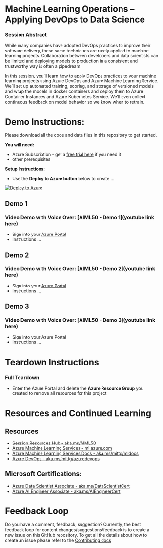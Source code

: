 # Machine Learning Operations – Applying DevOps to Data Science

### Session Abstract

While many companies have adopted DevOps practices to improve their software delivery, these same techniques are rarely applied to machine learning projects. Collaboration between developers and data scientists can be limited and deploying models to production in a consistent and trustworthy way is often a pipedream. 

In this session, you’ll learn how to apply DevOps practices to your machine learning projects 	using Azure DevOps and Azure Machine Learning Service. We’ll set up automated training, scoring, and storage of versioned models and wrap the models in docker containers and deploy them to Azure Container Instances and Azure Kubernetes Service. We’ll even collect continuous feedback on model behavior so we know when to retrain. 

# Demo Instructions:

Please download all the code and data files in this repository to get started.

**You will need:**
* Azure Subscription - get a [free trial here](https://azure.microsoft.com/en-gb/free/?WT.mc_id=msignitethetour2019-github-aiml50) if you need it
* other prerequisites

**Setup Instructions:**
* Use the **Deploy to Azure button** below to create ...

[![Deploy to Azure](https://azuredeploy.net/deploybutton.png)](https://azuredeploy.net/)


## Demo 1

### Video Demo with Voice Over: [AIML50 - Demo 1](youtube link here)

* Sign into your [Azure Portal](https://azure.microsoft.com/en-gb/?WT.mc_id=msignitethetour2019-github-aiml50) 
* Instructions ...

## Demo 2

### Video Demo with Voice Over: [AIML50 - Demo 2](youtube link here)

* Sign into your [Azure Portal](https://azure.microsoft.com/en-gb/?WT.mc_id=msignitethetour2019-github-aiml50) 
* Instructions ...

## Demo 3

### Video Demo with Voice Over: [AIML50 - Demo 3](youtube link here)

* Sign into your [Azure Portal](https://azure.microsoft.com/en-gb/?WT.mc_id=msignitethetour2019-github-aiml50) 
* Instructions ...

# Teardown Instructions

### Full Teardown

* Enter the Azure Portal and delete the **Azure Resource Group** you created to remove all resources for this project


# Resources and Continued Learning

## Resources
* [Session Resources Hub - aka.ms/AIML50](https://aka.ms/AIML50)
* [Azure Machine Learning Services - ml.azure.com](https://ml.azure.com)
* [Azure Machine Learning Services Docs - aka.ms/mittg/mldocs](https://aka.ms/mittg/mldocs)
* [Azure DevOps - aka.ms/mittg/azuredevops](https://aka.ms/mittg/azuredevops)

## Microsoft Certifications:
* [Azure Data Scientist Associate - aka.ms/DataScientistCert](https://aka.ms/DataScientistCert)
* [Azure AI Engineer Associate - aka.ms/AIEngineerCert](https://aka.ms/AIEngineerCert)

# Feedback Loop

Do you have a comment, feedback, suggestion? Currently, the best feedback loop for content changes/suggestions/feedback is to create a new issue on this GitHub repository. To get all the details about how to create an issue please refer to the [Contributing docs](https://github.com/microsoft/ignite-learning-paths/blob/master/contributing.md)
